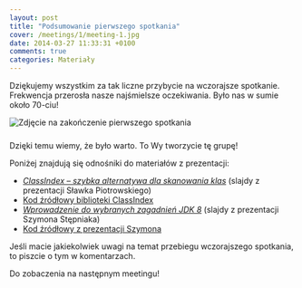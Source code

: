 ```yaml
---
layout: post
title: "Podsumowanie pierwszego spotkania"
cover: /meetings/1/meeting-1.jpg
date: 2014-03-27 11:33:31 +0100
comments: true
categories: Materiały
---
```

Dziękujemy wszystkim za tak liczne przybycie na wczorajsze spotkanie. Frekwencja przerosła nasze najśmielsze oczekiwania. Było nas w sumie około 70-ciu!
 
<div class="row text-center">
  <div class="col-md-12">
    <img class="no-border" src="{{ root_url }}/meetings/1/meeting-1.jpg" alt="Zdjęcie na zakończenie pierwszego spotkania" style="margin-bottom: 10px;"/>
  </div>
</div>

Dzięki temu wiemy, że było warto. To Wy tworzycie tę grupę!

<!--more-->

Poniżej znajdują się odnośniki do materiałów z prezentacji:
<ul>
  <li>
    <a href="http://www-users.mat.umk.pl/~sentinel/ClassIndex - quicker alternative to classpath scanning.pdf" target="_blank">
      <em>ClassIndex – szybka alternatywa dla skanowania klas</em></a> (slajdy z prezentacji Sławka Piotrowskiego)
  </li>
  <li>
    <a href="https://github.com/atteo/classindex" target="_blank">
      Kod źródłowy biblioteki ClassIndex
    </a>
  </li>
  <li>
    <a href="http://www.slideshare.net/SzymonStpniak/toru-jug-wprowadzenie-do" target="_blank">
      <em>Wprowadzenie do wybranych zagadnień JDK 8</em></a> (slajdy z prezentacji Szymona Stępniaka)
  </li>
  <li>
    <a href="https://github.com/wololock/jdk8-demo" target="_blank">
      Kod źródłowy z prezentacji Szymona
    </a>
  </li>
</ul>

Jeśli macie jakiekolwiek uwagi na temat przebiegu wczorajszego spotkania, to piszcie o tym w komentarzach.

Do zobaczenia na następnym meetingu!